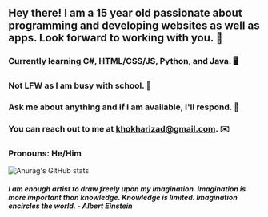 ## Hey there! I am a 15 year old passionate about programming and developing websites as well as apps. Look forward to working with you. 🙂

###  Currently learning C#, HTML/CSS/JS, Python, and Java. 🖥️

###  Not LFW as I am busy with school. 🏫

###  Ask me about anything and if I am available, I'll respond. 💬

###  You can reach out to me at khokharizad@gmail.com. ✉️ 

###  Pronouns: He/Him 
 
![Anurag's GitHub stats](https://github-readme-stats.vercel.app/api?username=IK-49&count_private=true&show_icons=true&theme=dracula)

#### *I am enough artist to draw freely upon my imagination. Imagination is more important than knowledge. Knowledge is limited. Imagination encircles the world. - Albert Einstein*

